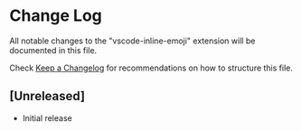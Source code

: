 # Change Log

All notable changes to the "vscode-inline-emoji" extension will be documented in this file.

Check [Keep a Changelog](http://keepachangelog.com/) for recommendations on how to structure this file.

## [Unreleased]

- Initial release
